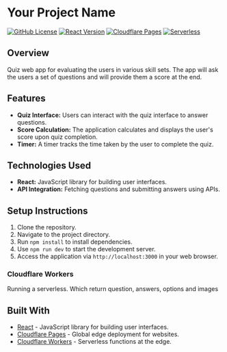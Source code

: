 # Your Project Name

[![GitHub License](https://img.shields.io/badge/license-MIT-blue.svg)](LICENSE)
[![React Version](https://img.shields.io/badge/react-v17.0.2-blue.svg)](https://reactjs.org/)
[![Cloudflare Pages](https://img.shields.io/badge/deployed%20on-Cloudflare%20Pages-orange.svg)](https://upraised-quiz.pages.dev/)
[![Serverless](https://img.shields.io/badge/serverless%20with-Cloudflare%20Workers-orange.svg)](https://hello-world-empty-bread-c761.gautamjain673.workers.dev)

## Overview
Quiz web app for evaluating the users in various skill sets. The app will ask the users a set of questions and will
provide them a score at the end.

## Features

- **Quiz Interface:** Users can interact with the quiz interface to answer questions.
- **Score Calculation:** The application calculates and displays the user's score upon quiz completion.
- **Timer:** A timer tracks the time taken by the user to complete the quiz.

## Technologies Used

- **React:** JavaScript library for building user interfaces.
- **API Integration:** Fetching questions and submitting answers using APIs.

## Setup Instructions

1. Clone the repository.
2. Navigate to the project directory.
3. Run `npm install` to install dependencies.
4. Use `npm run dev` to start the development server.
5. Access the application via `http://localhost:3000` in your web browser.

### Cloudflare Workers

Running a serverless. Which return question, answers, options and images

## Built With

- [React](https://reactjs.org/) - JavaScript library for building user interfaces.
- [Cloudflare Pages](https://upraised-quiz.pages.dev/) - Global edge deployment for websites.
- [Cloudflare Workers](https://hello-world-empty-bread-c761.gautamjain673.workers.dev) - Serverless functions at the edge.

